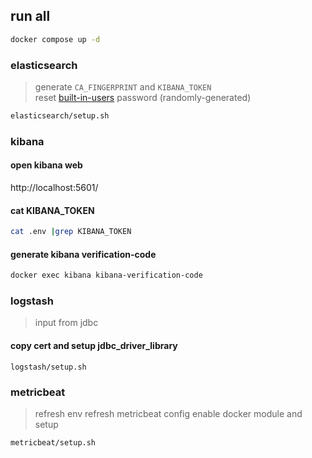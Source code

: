 ## run all
```bash
docker compose up -d
```
### elasticsearch
> generate `CA_FINGERPRINT` and `KIBANA_TOKEN`  
> reset [built-in-users](https://www.elastic.co/guide/en/elasticsearch/reference/current/built-in-users.html) password (randomly-generated)  
```bash
elasticsearch/setup.sh
```

### kibana
#### open kibana web
http://localhost:5601/
#### cat KIBANA_TOKEN
```bash
cat .env |grep KIBANA_TOKEN
```
#### generate kibana verification-code
```bash
docker exec kibana kibana-verification-code
```

### logstash
> input from jdbc

#### copy cert and setup jdbc_driver_library
```basj
logstash/setup.sh
```

### metricbeat
> refresh env
> refresh metricbeat config
> enable docker module and setup
```bash
metricbeat/setup.sh
```

<!-- TODO
#### filebeat
```bash
## edit filebeat.yml -> ca-fingerprint and es-password
docker cp filebeat/filebeat.yml filebeat:/usr/share/filebeat/filebeat.yml
docker exec -it filebeat /bin/bash
filebeat test config
filebeat setup -e
exit
docker restart filebeat
``` -->